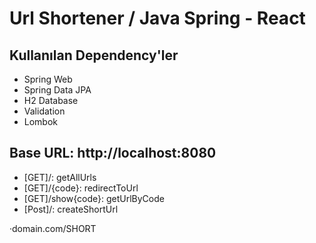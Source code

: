 # Url Shortener / Java Spring - React
## Kullanılan Dependency'ler
- Spring Web
- Spring Data JPA
- H2 Database
- Validation
- Lombok

## Base URL: http://localhost:8080
- [GET]/: getAllUrls
- [GET]/{code}: redirectToUrl
- [GET]/show{code}: getUrlByCode
- [Post]/: createShortUrl

·domain.com/SHORT
